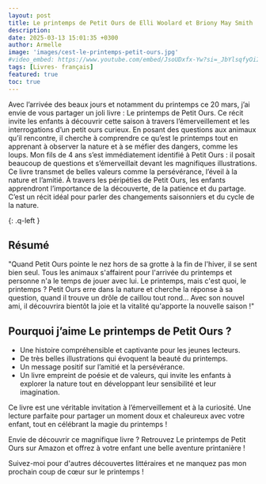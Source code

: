 ```yaml
---
layout: post
title: Le printemps de Petit Ours de Elli Woolard et Briony May Smith
description: 
date: 2025-03-13 15:01:35 +0300
author: Armelle
image: 'images/cest-le-printemps-petit-ours.jpg'
#video_embed: https://www.youtube.com/embed/JsoUDxfx-Yw?si=_JbYlsqfyOiI6zFO
tags: [Livres- français]
featured: true
toc: true
---
```


Avec l’arrivée des beaux jours et notamment du printemps ce 20 mars, j’ai envie de vous partager un joli livre : Le printemps de Petit Ours. Ce récit invite les enfants à découvrir cette saison à travers l’émerveillement et les interrogations d’un petit ours curieux. En posant des questions aux animaux qu’il rencontre, il cherche à comprendre ce qu’est le printemps tout en apprenant à observer la nature et à se méfier des dangers, comme les loups.
Mon fils de 4 ans s’est immédiatement identifié à Petit Ours : il posait beaucoup de questions et s’émerveillait devant les magnifiques illustrations. Ce livre transmet de belles valeurs comme la persévérance, l’éveil à la nature et l’amitié.
À travers les péripéties de Petit Ours, les enfants apprendront l’importance de la découverte, de la patience et du partage. C’est un récit idéal pour parler des changements saisonniers et du cycle de la nature.

{: .q-left }

## Résumé

"Quand Petit Ours pointe le nez hors de sa grotte à la fin de l'hiver, il se sent bien seul. Tous les animaux s'affairent pour l'arrivée du printemps et personne n'a le temps de jouer avec lui. Le printemps, mais c'est quoi, le printemps ? Petit Ours erre dans la nature et cherche la réponse à sa question, quand il trouve un drôle de caillou tout rond... Avec son nouvel ami, il découvrira bientôt la joie et la vitalité qu'apporte la nouvelle saison !"

## Pourquoi j’aime Le printemps de Petit Ours ?

- Une histoire compréhensible et captivante pour les jeunes lecteurs.
- De très belles illustrations qui évoquent la beauté du printemps.
- Un message positif sur l’amitié et la persévérance.
- Un livre empreint de poésie et de valeurs, qui invite les enfants à explorer la nature tout en développant leur sensibilité et leur imagination.

Ce livre est une véritable invitation à l’émerveillement et à la curiosité. Une lecture parfaite pour partager un moment doux et chaleureux avec votre enfant, tout en célébrant la magie du printemps !    

Envie de découvrir ce magnifique livre ? Retrouvez Le printemps de Petit Ours sur Amazon et offrez à votre enfant une belle aventure printanière ! 

Suivez-moi pour d'autres découvertes littéraires et ne manquez pas mon prochain coup de cœur sur le printemps !
